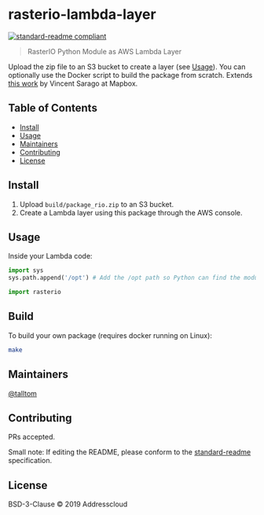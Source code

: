 # rasterio-lambda-layer

[![standard-readme compliant](https://img.shields.io/badge/standard--readme-OK-green.svg?style=flat-square)](https://github.com/RichardLitt/standard-readme)

> RasterIO Python Module as AWS Lambda Layer

Upload the zip file to an S3 bucket to create a layer (see [Usage](#usage)). You can optionally use the Docker script to build the package from scratch.  Extends [this work](https://blog.mapbox.com/aws-lambda-python-magic-e0f6a407ffc6?gi=b5c72b8b25f6) by Vincent Sarago at Mapbox.

## Table of Contents

- [Install](#install)
- [Usage](#usage)
- [Maintainers](#maintainers)
- [Contributing](#contributing)
- [License](#license)


## Install

1. Upload `build/package_rio.zip` to an S3 bucket.
2. Create a Lambda layer using this package through the AWS console.

## Usage

Inside your Lambda code:

```python
import sys
sys.path.append('/opt') # Add the /opt path so Python can find the modules

import rasterio
```

## Build

To build your own package (requires docker running on Linux):

```sh
make
```

## Maintainers

[@talltom](https://github.com/talltom)

## Contributing

PRs accepted.

Small note: If editing the README, please conform to the [standard-readme](https://github.com/RichardLitt/standard-readme) specification.

## License

BSD-3-Clause © 2019 Addresscloud
